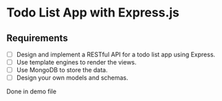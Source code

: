 # Todo List App with Express.js

## Requirements

- [ ] Design and implement a RESTful API for a todo list app using Express.
- [ ] Use template engines to render the views.
- [ ] Use MongoDB to store the data.
- [ ] Design your own models and schemas.

Done in demo file